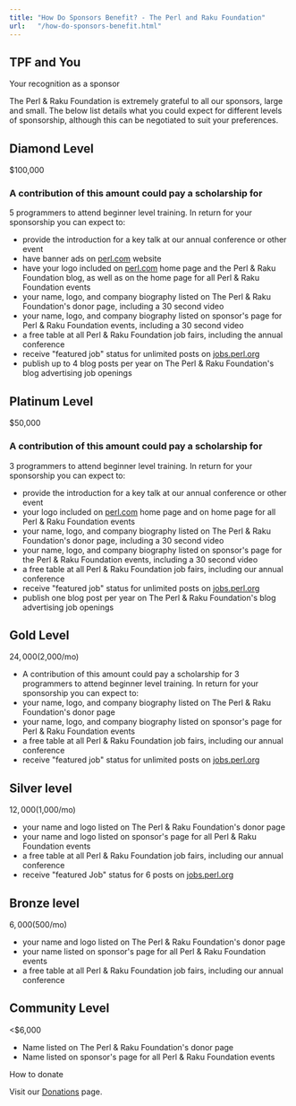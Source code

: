 ```yaml
---
title: "How Do Sponsors Benefit? - The Perl and Raku Foundation"
url:   "/how-do-sponsors-benefit.html"
---
```


## TPF and You

Your recognition as a sponsor

The Perl & Raku Foundation is extremely grateful to all our
sponsors, large and small. The below list
details what you could expect for different
levels of sponsorship, although this can be
negotiated to suit your preferences.

## Diamond Level

$100,000

### A contribution of this amount could pay a scholarship for
5 programmers to attend beginner level training. In return
for your sponsorship you can expect to:

-   provide the introduction for a key talk at our annual conference or
    other event
-   have banner ads on [perl.com](http://perl.com/) website
-   have your logo included on [perl.com](http://perl.com/) home page
    and the Perl & Raku Foundation blog, as well as on the home page for
    all Perl & Raku Foundation events
-   your name, logo, and company biography listed on The Perl & Raku
    Foundation's donor page, including a 30 second video
-   your name, logo, and company biography listed on sponsor's page for
    Perl & Raku Foundation events, including a 30 second video
-   a free table at all Perl & Raku Foundation job fairs, including the
    annual conference
-   receive "featured job" status for unlimited posts
    on [jobs.perl.org](http://jobs.perl.org/)
-   publish up to 4 blog posts per year on The Perl & Raku Foundation's
    blog advertising job openings

## Platinum Level

$50,000

### A contribution of this amount could pay a scholarship for
3 programmers to attend beginner level training. In return
for your sponsorship you can expect to:

-   provide the introduction for a key talk at our annual conference or
    other event
-   your logo included on [perl.com](http://perl.com/) home page and on
    home page for all Perl & Raku Foundation events
-   your name, logo, and company biography listed on The Perl &
    Raku Foundation's donor page, including a 30 second video
-   your name, logo, and company biography listed on sponsor's page for
    the Perl & Raku Foundation events, including a 30 second video
-   a free table at all Perl & Raku Foundation job fairs, including our
    annual conference
-   receive "featured job" status for unlimited posts
    on [jobs.perl.org](http://jobs.perl.org/)
-   publish one blog post per year on The Perl & Raku Foundation's blog
    advertising job openings

## Gold Level

$24,000    ($2,000/mo)

-   A contribution of this amount could pay a scholarship for 3
    programmers to attend beginner level training. In return for your
    sponsorship you can expect to:
-   your name, logo, and company biography listed on The Perl &
    Raku Foundation's donor page
-   your name, logo, and company biography listed on sponsor's page for
    Perl & Raku Foundation events
-   a free table at all Perl & Raku Foundation job fairs, including our
    annual conference
-   receive "featured job" status for unlimited posts
    on [jobs.perl.org](http://jobs.perl.org/)

## Silver level

$12,000 ($1,000/mo)

-   your name and logo listed on The Perl & Raku Foundation's donor page
-   your name and logo listed on sponsor's page for all Perl &
    Raku Foundation events
-   a free table at all Perl & Raku Foundation job fairs, including our
    annual conference
-   receive "featured Job" status for 6 posts
    on [jobs.perl.org](http://jobs.perl.org/)

## Bronze level

$6,000 ($500/mo)

-   your name and logo listed on The Perl & Raku Foundation's donor page
-   your name listed on sponsor's page for all Perl & Raku Foundation
    events
-   a free table at all Perl & Raku Foundation job fairs, including our
    annual conference

## Community Level

<$6,000

-   Name listed on The Perl & Raku Foundation's donor page
-   Name listed on sponsor's page for all Perl & Raku Foundation events

How to donate

Visit our [Donations](donate.html) page.
